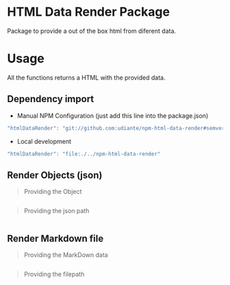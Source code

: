 # HTML Data Render Package

Package to provide a out of the box html from diferent data.

# Usage

All the functions returns a HTML with the provided data. 

## Dependency import

- Manual NPM Configuration (just add this line into the package.json)
```javascript
"htmlDataRender": "git://github.com:udiante/npm-html-data-render#semver:^1.0"
```

- Local development
```javascript
"htmlDataRender": "file:./../npm-html-data-render"
```


## Render Objects (json)

> Providing the Object
````javascript

````

> Providing the json path
````javascript

````

## Render Markdown file

> Providing the MarkDown data
````javascript

````

> Providing the filepath
````javascript

````
